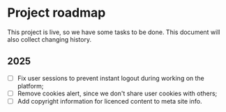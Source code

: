 # Project roadmap

This project is live, so we have some tasks to be done. 
This document will also collect changing history.

## 2025

- [ ] Fix user sessions to prevent instant logout during working on the platform;
- [ ] Remove cookies alert, since we don't share user cookies with others;
- [ ] Add copyright information for licenced content to meta site info.